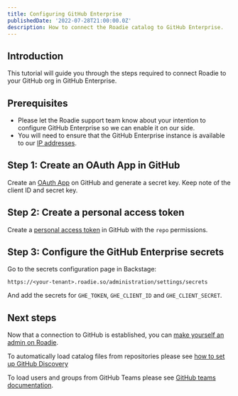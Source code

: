 ```yaml
---
title: Configuring GitHub Enterprise
publishedDate: '2022-07-28T21:00:00.0Z'
description: How to connect the Roadie catalog to GitHub Enterprise.
---
```


## Introduction

This tutorial will guide you through the steps required to connect Roadie to your GitHub org in GitHub Enterprise.

## Prerequisites

- Please let the Roadie support team know about your intention to configure GitHub Enterprise so we can enable it on our side.
- You will need to ensure that the GitHub Enterprise instance is available to our [IP addresses](/docs/details/allowlisting-roadie-traffic/).

## Step 1: Create an OAuth App in GitHub

Create an [OAuth App](https://docs.github.com/en/developers/apps/building-oauth-apps/creating-an-oauth-app) on GitHub and generate a secret key. Keep note of the client ID and secret key.

## Step 2: Create a personal access token

Create a [personal access token](https://docs.github.com/en/authentication/keeping-your-account-and-data-secure/creating-a-personal-access-token) in GitHub with the `repo` permissions.

## Step 3: Configure the GitHub Enterprise secrets

Go to the secrets configuration page in Backstage:

`https://<your-tenant>.roadie.so/administration/settings/secrets`

And add the secrets for `GHE_TOKEN`, `GHE_CLIENT_ID` and `GHE_CLIENT_SECRET`.

## Next steps

Now that a connection to GitHub is established, you can [make yourself an admin on Roadie](/docs/getting-started/create-admin-group/).

To automatically load catalog files from repositories please see [how to set up GitHub Discovery](/docs/integrations/github-discovery/)

To load users and groups from GitHub Teams please see [GitHub teams documentation](/docs/integrations/github-teams/).

